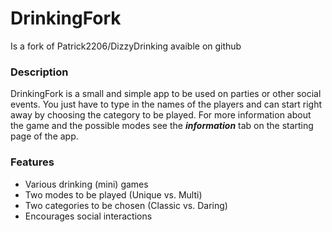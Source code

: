 # DrinkingFork
Is a fork of Patrick2206/DizzyDrinking avaible on github

### Description

DrinkingFork is a small and simple app to be used on parties or other social events. You just have to type in the names of the players and can start right away by choosing the category to be played. For more information about the game and the possible modes see the ***information*** tab on the starting page of the app.

### Features

* Various drinking (mini) games
* Two modes to be played (Unique vs. Multi)
* Two categories to be chosen (Classic vs. Daring)
* Encourages social interactions
